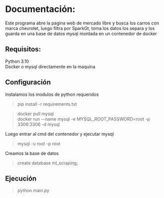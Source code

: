 # Documentación:  
Este programa abre la pagina web de mercado libre y busca los carros con marca chevrolet, luego filtra por SparkGt, toma los datos los separa y los guarda en una base de datos mysql montada en un contenedor de docker  

## Requisitos:
Python 3.10  
Docker o mysql directamente en la maquina

## Configuración

Instalamos los modulos de python requeridos  

>pip install -r requirements.txt  

>docker pull mysql  
>docker run --name mysql -e MYSQL_ROOT_PASSWORD=root -p 3306:3306 -d mysql  

Luego entrar al cmd del contenedor y ejecutar mysql  

>mysql -u root -p root  

Creamos la base de datos    

>create database ml_scraping;  

## Ejecución  
>python main.py



